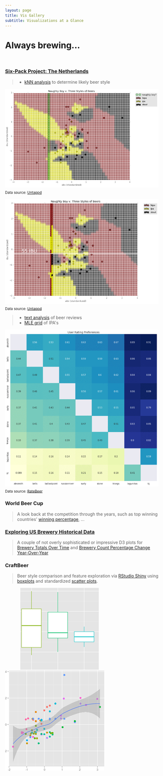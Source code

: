 ```yaml
---
layout: page
title: Vis Gallery
subtitle: Visualizations at a Glance
---
```


# Always brewing...

<br>

### [Six-Pack Project: The Netherlands](/2016-08-01-six-pack-project-netherlands)
> 
> * [kNN analysis](/code/six_pack_LOC_nb) to determine likely beer style <br>

<img src="/gallery/2016/sixpack/loc_knn3.png"> <br>
<sub>Data source: <a href="https://untappd.com/" target="_blank">Untappd</a> </sub>

<img src="/gallery/2016/sixpack/loc_knn2.png"> <br>
<sub>Data source: <a href="https://untappd.com/" target="_blank">Untappd</a> </sub>

> * [text analysis](/code/six_pack_deMolen) of beer reviews <br>
> * [MLE grid](/code/six_pack_tIJ) of IPA's <br>

<img src="/gallery/2016/sixpack/tij_matrix.gif"> <br>
<sub>Data source: <a href="http://www.ratebeer.com/" target="_blank">RateBeer</a></sub>

### World Beer Cup
> A look back at the competition through the years, such as top winning countries' [winning percentage](wbc_2016), ...
>

### [Exploring US Brewery Historical Data](/2016-04-15-just-keep-going)
> A couple of not overly sophisticated or impressive D3 plots for [Brewery Totals Over Time](usb_d3_barchart1) and [Brewery Count Percentage Change Year-Over-Year](usb_d3_posneg)

### CraftBeer
> Beer style comparison and feature exploration via <a href="http://shiny.rstudio.com/" target="_blank">RStudio Shiny</a> using <a href="https://endlesspint8.shinyapps.io/cb_sh_bxplt/">boxplots</a> and standardized <a href="https://endlesspint8.shinyapps.io/cb_sh_sct/">scatter plots</a>.

<img src="/gallery/2016/cb/cb_bxplt.PNG" hspace="50"> <img src="/gallery/2016/cb/cb_sct.PNG"><br>

